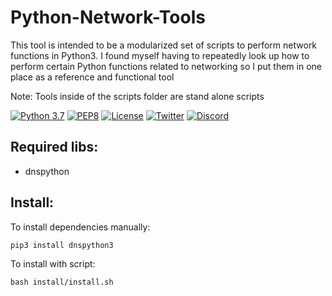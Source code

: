 # Python-Network-Tools

This tool is intended to be a modularized set of scripts to perform network functions in Python3.
I found myself having to repeatedly look up how to perform certain Python functions related to networking
so I put them in one place as a reference and functional tool

Note: Tools inside of the scripts folder are stand alone scripts

[![Python 3.7](https://img.shields.io/badge/python-3.7-FADA5E.svg?logo=python)](https://www.python.org/) [![PEP8](https://img.shields.io/badge/code%20style-pep8-red.svg)](https://www.python.org/dev/peps/pep-0008/) [![License](https://img.shields.io/badge/license-GPL3-lightgrey.svg)](https://www.gnu.org/licenses/gpl-3.0.en.html) [![Twitter](https://img.shields.io/badge/twitter-sneakerhax-38A1F3?logo=twitter)](https://twitter.com/sneakerhax) [![Discord](https://img.shields.io/badge/discord-sneakerhax-7289DA?logo=discord)](https://discordapp.com/invite/wpxpYM3) 

## Required libs:

* dnspython

## Install:

To install dependencies manually:

```pip3 install dnspython3```

To install with script:

```bash install/install.sh```
